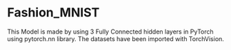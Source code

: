 # Fashion_MNIST
This Model is made by using 3 Fully Connected hidden layers in PyTorch using pytorch.nn library.
The datasets have been imported with TorchVision.
